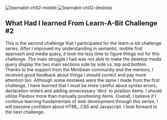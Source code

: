 ![learnabit-ch02-mobile](https://user-images.githubusercontent.com/52294389/122355227-987cc800-cf06-11eb-8c66-84b14051e7ca.png)
![learnabit-ch02-desktop](https://user-images.githubusercontent.com/52294389/122355240-99adf500-cf06-11eb-8028-ac4160f3cb48.png)
## What Had I learned From Learn-A-Bit Challenge #2

This is the second challenge that I participated for the learn-a-bit challenge series. After I improved my understanding in semantic, mobile first approach and media query, it took me less time to figure things out for this challenge. The main struggle I had was not able to make the desktop media query display the two main sections side by side vs. top and bottom. Thanks to the support from the Mintbean community and the mentors, I received good feedback about things I should correct and pay more attention too. Although some mistakes were the same I made from the first challenge, I have learned that I must be more careful about syntax errors, declaration orders and adding unnecessary 'divs' to position items. I should utilize Flexbox more than manually positioning items. Overall, I believe if I continue learning fundamentals of web development through this series, I will become confident about HTML, CSS and Javascript. I look forward to the next challenge. 
